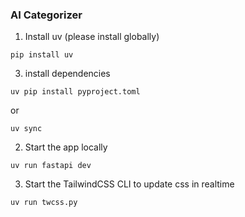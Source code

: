 ### AI Categorizer

1. Install uv (please install globally)

```
pip install uv
```

3. install dependencies

```
uv pip install pyproject.toml
```

or

```
uv sync
```

2. Start the app locally

```
uv run fastapi dev
```

3. Start the TailwindCSS CLI to update css in realtime

```
uv run twcss.py
```
